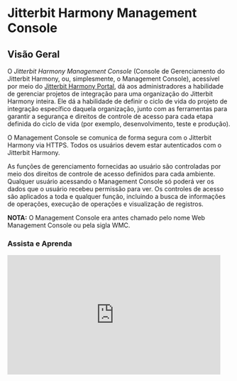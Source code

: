 # Jitterbit Harmony Management Console

[//]: # (This is a translation of Version 26, published on September 21, 2021.)

## Visão Geral

O *Jitterbit Harmony Management Console* (Console de Gerenciamento do
Jitterbit Harmony, ou, simplesmente, o Management Console), acessível
por meio do [Jitterbit Harmony Portal](https://success.jitterbit.com/display/DOC/Jitterbit+Harmony+Portal?showLanguage=pt_BR), dá aos administradores a
habilidade de gerenciar projetos de integração para uma organização do
Jitterbit Harmony inteira. Ele dá a habilidade de definir o ciclo de
vida do projeto de integração específico daquela organização, junto com
as ferramentas para garantir a segurança e direitos de controle de
acesso para cada etapa definida do ciclo de vida (por exemplo,
desenvolvimento, teste e produção).

O Management Console se comunica de forma segura com o Jitterbit Harmony
via HTTPS. Todos os usuários devem estar autenticados com o Jitterbit
Harmony.

As funções de gerenciamento fornecidas ao usuário são controladas por
meio dos direitos de controle de acesso definidos para cada ambiente.
Qualquer usuário acessando o Management Console só poderá ver os dados
que o usuário recebeu permissão para ver. Os controles de acesso são
aplicados a toda e qualquer função, incluindo a busca de informações de
operações, execução de operações e visualização de registros.

<div
class="confluence-information-macro confluence-information-macro-information conf-macro output-block"
hasbody="true" macro-name="info">

<span
class="aui-icon aui-icon-small aui-iconfont-info confluence-information-macro-icon">
</span>

<div class="confluence-information-macro-body">

**NOTA:** O Management Console era antes chamado pelo nome Web
Management Console ou pela sigla WMC.

</div>

</div>

### Assista e Aprenda

<iframe src="https://www.youtube.com/embed/uROxEum83d0" width="480" height="270" frameborder="0" webkitallowfullscreen mozallowfullscreen allowfullscreen></iframe>
